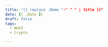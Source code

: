 ```yaml
---
title: "{{ replace .Name "-" " " | title }}"
date: {{ .Date }}
draft: false
tags:
  - Web3
  - Crypto

---
```


